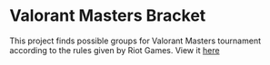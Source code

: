 # Valorant Masters Bracket

This project finds possible groups for Valorant Masters tournament according to the rules given by Riot Games. View it [here](https://valorant-masters.herokuapp.com/)
